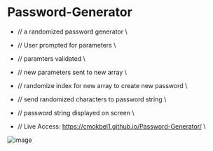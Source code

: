 # Password-Generator
- // a randomized password generator \\
- // User prompted for parameters \\
- // paramters validated \\
- // new parameters sent to new array \\
- // randomize index for new array to create new password \\
- // send randomized characters to password string \\
- // password string displayed on screen \\



- // Live Access: https://cmokbel1.github.io/Password-Generator/ \\



![image](https://user-images.githubusercontent.com/68614831/143787897-6e92407c-43d2-4102-b44c-fe00831070dc.png)

